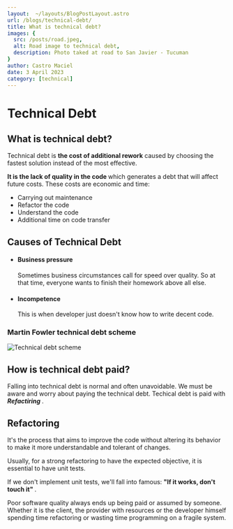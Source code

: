 ```yaml
---
layout:  ~/layouts/BlogPostLayout.astro
url: /blogs/technical-debt/
title: What is technical debt?
images: {
  src: /posts/road.jpeg,
  alt: Road image to technical debt,
  description: Photo taked at road to San Javier - Tucuman
}
author: Castro Maciel
date: 3 April 2023
category: [technical]
---
```


<h1> Technical Debt </h1>

<h2> What is technical debt? </h2>

<p> Technical debt is <strong>the cost of additional rework</strong> caused by choosing the fastest solution instead of the most effective. </p>

<p> <strong> It is the lack of quality in the code </strong> which generates a debt that will affect future costs. These costs are economic and time: <p>

<ul>
  <li> Carrying out maintenance </li>
  <li> Refactor the code </li>
  <li> Understand the code </li>
  <li> Additional time on code transfer </li>
</ul>

<h2> Causes of Technical Debt </h2>

<ul>
  <li>
    <h4> Business pressure </h4>
    <p> Sometimes business circumstances call for speed over quality. So at that time, everyone wants to finish their homework above all else. </p>
  </li>
  <li>
    <h4> Incompetence </h4>
    <p> This is when developer just doesn't know how to write decent code. </p>
  </li>
</ul>

<h3> Martin Fowler technical debt scheme </h3>

<img src="/posts/technicaldebt-scheme.jpeg" alt="Technical debt scheme"/>

<h2> How is technical debt paid? </h2>

<p> Falling into technical debt is normal and often unavoidable. We must be aware and worry about paying the technical debt. Techical debt is paid with <strong><i> Refactiring </i></strong>. </p>

<h2> Refactoring </h2>

<p> It's the process that aims to improve the code without altering its behavior to make it more understandable and tolerant of changes. </p>

<p> Usually, for a strong refactoring to have the expected objective, it is essential to have unit tests. </p>

<p> If we don't implement unit tests, we'll fall into famous: <strong> "If it works, don't touch it" </strong>. </p>

<p> Poor software quality always ends up being paid or assumed by someone. Whether it is the client, the provider with resources or the developer himself spending time refactoring or wasting time programming on a fragile system. </p>
